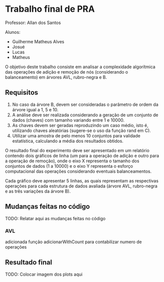 # Trabalho final de PRA

Professor: Allan dos Santos

Alunos:

- Guilherme Matheus Alves
- Josué
- Lucas
- Matheus

O objetivo deste trabalho consiste em analisar a complexidade algorítmica das operações de adição e remoção de nós (considerando o balanceamento) em árvores AVL, rubro-negra e B.

## Requisitos

1. No caso da árvore B, devem ser consideradas o parâmetro de ordem da árvore igual a 1, 5 e 10.
2. A análise deve ser realizada considerando a geração de um conjunto de dados (chaves) com tamanho variando entre 1 e 10000.
3. As chaves devem ser geradas reproduzindo um caso médio, isto é, utilizando chaves aleatórias (sugere-se o uso da função rand em C).
4. Utilizar uma amostra de pelo menos 10 conjuntos para validade estatística, calculando a média dos resultados obtidos.

O resultado final do experimento deve ser apresentado em um relatório contendo dois gráficos de linha (um para a operação de adição e outro para a operação de remoção), onde o eixo X representa o tamanho dos conjuntos de dados (1 a 10000) e o eixo Y representa o esforço computacional das operações considerando eventuais balanceamentos.

Cada gráfico deve apresentar 5 linhas, as quais representam as respectivas operações para cada estrutura de dados avaliada (árvore AVL, rubro-negra e as três variações da árvore B).

## Mudanças feitas no código

TODO: Relatar aqui as mudanças feitas no código

### AVL
adicionada função adicionarWithCount para contabilizar numero de operações

## Resultado final

TODO: Colocar imagem dos plots aqui
